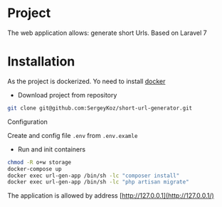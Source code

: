 Project 
==================
The web application allows: generate short Urls. Based on Laravel 7

Installation
==================
As the project is dockerized. Yo need to install [docker](https://www.docker.com/)

- Download project from repository
```bash
git clone git@github.com:SergeyKoz/short-url-generator.git
```

Configuration

Create and config file `.env` from `.env.examle`

- Run and init containers
```bash
chmod -R o+w storage
docker-compose up
docker exec url-gen-app /bin/sh -lc "composer install"
docker exec url-gen-app /bin/sh -lc "php artisan migrate"
```

The application is allowed by address [http://127.0.0.1](http://127.0.0.1/)
